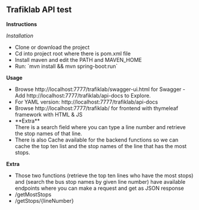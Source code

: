 <h2>Trafiklab API test</h2>

**Instructions**

_Installation_
<ul>
    <li>Clone or download the project</li>
    <li>Cd into project root where there is pom.xml file</li>
    <li>Install maven and edit the PATH and MAVEN_HOME</li>
    <li>Run: `mvn install && mvn spring-boot:run`</li>
</ul>

**Usage**

<ul>
    <li>
    Browse http://localhost:7777/trafiklab/swagger-ui.html for Swagger
        - Add http://localhost:7777/trafiklab/api-docs to Explore.   
    </li>
<li>
For YAML version: http://localhost:7777/trafiklab/api-docs
</li>
    <li>
    Browse http://localhost:7777/trafiklab/ for frontend with thymeleaf framework with HTML & JS
    </li>
    <li>
    **Extra**  <br>  
    There is a search field where you can type a line number and retrieve 
    the stop names of that line.
    </li>
    <li>
    There is also Cache available for the backend functions so we can cache the
    top ten list and the stop names of the line that has the most stops.
    </li>
</ul>

**Extra**

<ul>
<li>Those two functions (retrieve the top ten lines who have the most stops) and 
 (search the bus stop names by given line number) have available endpoints where
 you can make a request and get as JSON response</li>
 <li>/getMostStops</li>
 <li>/getStops/{lineNumber}</li>
</ul>